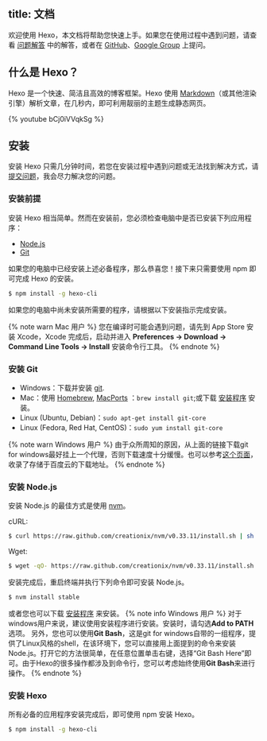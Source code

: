 title: 文档
---

欢迎使用 Hexo，本文档将帮助您快速上手。如果您在使用过程中遇到问题，请查看 [问题解答](troubleshooting.html) 中的解答，或者在 [GitHub](https://github.com/hexojs/hexo/issues)、[Google Group](https://groups.google.com/group/hexo) 上提问。

## 什么是 Hexo？

Hexo 是一个快速、简洁且高效的博客框架。Hexo 使用 [Markdown](http://daringfireball.net/projects/markdown/)（或其他渲染引擎）解析文章，在几秒内，即可利用靓丽的主题生成静态网页。

{% youtube bCj0iVVqkSg %}

## 安装

安装 Hexo 只需几分钟时间，若您在安装过程中遇到问题或无法找到解决方式，请[提交问题](https://github.com/hexojs/hexo/issues)，我会尽力解决您的问题。

### 安装前提

安装 Hexo 相当简单。然而在安装前，您必须检查电脑中是否已安装下列应用程序：

- [Node.js](http://nodejs.org/)
- [Git](http://git-scm.com/)

如果您的电脑中已经安装上述必备程序，那么恭喜您！接下来只需要使用 npm 即可完成 Hexo 的安装。

``` bash
$ npm install -g hexo-cli
```

如果您的电脑中尚未安装所需要的程序，请根据以下安装指示完成安装。

{% note warn Mac 用户 %}
您在编译时可能会遇到问题，请先到 App Store 安装 Xcode，Xcode 完成后，启动并进入 **Preferences -> Download -> Command Line Tools -> Install** 安装命令行工具。
{% endnote %}

### 安装 Git

- Windows：下载并安装 [git](https://git-scm.com/download/win).
- Mac：使用 [Homebrew](http://mxcl.github.com/homebrew/), [MacPorts](http://www.macports.org/) ：`brew install git`;或下载 [安装程序](http://sourceforge.net/projects/git-osx-installer/) 安装。
- Linux (Ubuntu, Debian)：`sudo apt-get install git-core`
- Linux (Fedora, Red Hat, CentOS)：`sudo yum install git-core`

{% note warn Windows 用户 %}
由于众所周知的原因，从上面的链接下载git for windows最好挂上一个代理，否则下载速度十分缓慢。也可以参考[这个页面](https://github.com/waylau/git-for-win)，收录了存储于百度云的下载地址。
{% endnote %}

### 安装 Node.js

安装 Node.js 的最佳方式是使用 [nvm](https://github.com/creationix/nvm)。

cURL:

``` bash
$ curl https://raw.github.com/creationix/nvm/v0.33.11/install.sh | sh
```

Wget:

``` bash
$ wget -qO- https://raw.github.com/creationix/nvm/v0.33.11/install.sh | sh
```

安装完成后，重启终端并执行下列命令即可安装 Node.js。

``` bash
$ nvm install stable
```

或者您也可以下载 [安装程序](http://nodejs.org/) 来安装。
{% note info Windows 用户 %}
对于windows用户来说，建议使用安装程序进行安装。安装时，请勾选**Add to PATH**选项。
另外，您也可以使用**Git Bash**，这是git for windows自带的一组程序，提供了Linux风格的shell，在该环境下，您可以直接用上面提到的命令来安装Node.js。打开它的方法很简单，在任意位置单击右键，选择“Git Bash Here”即可。由于Hexo的很多操作都涉及到命令行，您可以考虑始终使用**Git Bash**来进行操作。
{% endnote %}
### 安装 Hexo

所有必备的应用程序安装完成后，即可使用 npm 安装 Hexo。

``` bash
$ npm install -g hexo-cli
```


